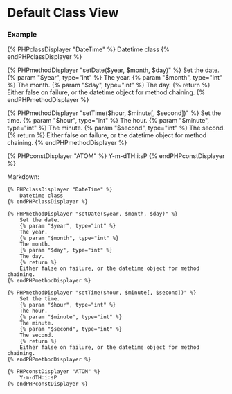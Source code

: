 # Default Class View


### Example

{% PHPclassDisplayer "DateTime" %}
    Datetime class
{% endPHPclassDisplayer %}

{% PHPmethodDisplayer "setDate($year, $month, $day)" %}
    Set the date.
    {% param "$year", type="int" %}
    The year.
    {% param "$month", type="int" %}
    The month.
    {% param "$day", type="int" %}
    The day.
    {% return %}
    Either false on failure, or the datetime object for method chaining.
{% endPHPmethodDisplayer %}

{% PHPmethodDisplayer "setTime($hour, $minute[, $second])" %}
    Set the time.
    {% param "$hour", type="int" %}
    The hour.
    {% param "$minute", type="int" %}
    The minute.
    {% param "$second", type="int" %}
    The second.
    {% return %}
    Either false on failure, or the datetime object for method chaining.
{% endPHPmethodDisplayer %}

{% PHPconstDisplayer "ATOM" %}
    Y-m-dTH:i:sP
{% endPHPconstDisplayer %}


Markdown:
```
{% PHPclassDisplayer "DateTime" %}
    Datetime class
{% endPHPclassDisplayer %}

{% PHPmethodDisplayer "setDate($year, $month, $day)" %}
    Set the date.
    {% param "$year", type="int" %}
    The year.
    {% param "$month", type="int" %}
    The month.
    {% param "$day", type="int" %}
    The day.
    {% return %}
    Either false on failure, or the datetime object for method chaining.
{% endPHPmethodDisplayer %}

{% PHPmethodDisplayer "setTime($hour, $minute[, $second])" %}
    Set the time.
    {% param "$hour", type="int" %}
    The hour.
    {% param "$minute", type="int" %}
    The minute.
    {% param "$second", type="int" %}
    The second.
    {% return %}
    Either false on failure, or the datetime object for method chaining.
{% endPHPmethodDisplayer %}

{% PHPconstDisplayer "ATOM" %}
    Y-m-dTH:i:sP
{% endPHPconstDisplayer %}
```
